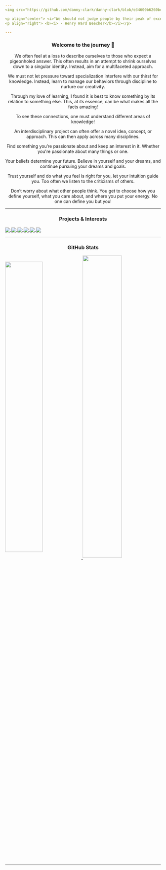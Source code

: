 ```yaml
---
<img src="https://github.com/danny-clark/danny-clark/blob/e34600b6260bc9b71d97b65a0a1dbec7a592edca/header.gif" width="1000" height="250" />

<p align="center"> <i>"We should not judge people by their peak of excellence; but by the distance they have traveled from the point where they started."</i></p>
<p align="right"> <b><i> - Henry Ward Beecher</b></i></p>

---
```

<h3 align="center"><b> Welcome to the journey  👋</b></h3>

<p align="center"> We often feel at a loss to describe ourselves to those who expect a pigeonholed answer. This often results in an attempt to shrink ourselves down to a singular identity. Instead, aim for a multifaceted approach. </p>
<p align="center"> We must not let pressure toward specialization interfere with our thirst for knowledge. Instead, learn to manage our behaviors through discipline to nurture our creativity. </p>
<p align="center"> Through my love of learning, I found it is best to know something by its relation to something else. This, at its essence, can be what makes all the facts amazing! </p>
<p align="center"> To see these connections, one must understand different areas of knowledge! </p>
<p align="center"> An interdisciplinary project can often offer a novel idea, concept, or approach. This can then apply across many disciplines. </p>
<p align="center"> Find something you’re passionate about and keep an interest in it. Whether you're passionate about many things or one. </p>
<p align="center"> Your beliefs determine your future. Believe in yourself and your dreams, and continue pursuing your dreams and goals. </p>
<p align="center"> Trust yourself and do what you feel is right for you, let your intuition guide you. Too often we listen to the criticisms of others. </p>
<p align="center"> Don’t worry about what other people think. You get to choose how you define yourself, what you care about, and where you put your energy. No one can define you but you! </p>

---
<h3 align="center"<b> Projects & Interests </b></h3>

<a href="https://github.com/danny-clark/A.I">
  <img align="center" src="https://github-readme-stats.vercel.app/api/pin/?username=danny-clark&repo=A.I&theme=github_dark" />
</a>

<a href="https://github.com/danny-clark/Robotics">
  <img align="center" src="https://github-readme-stats.vercel.app/api/pin/?username=danny-clark&repo=Robotics&theme=github_dark" />
</a>

<a href="https://github.com/danny-clark/Blockchain">
  <img align="center" src="https://github-readme-stats.vercel.app/api/pin/?username=danny-clark&repo=Blockchain&theme=github_dark" />
</a>

<a href="https://github.com/danny-clark/Neuromorphic">
  <img align="center" src="https://github-readme-stats.vercel.app/api/pin/?username=danny-clark&repo=Neuromorphic&theme=github_dark" />
</a>

<a href="https://github.com/danny-clark/Unreal-Engine">
  <img align="center" src="https://github-readme-stats.vercel.app/api/pin/?username=danny-clark&repo=Unreal-Engine&theme=github_dark" />
</a>

<a href="https://github.com/danny-clark/Quantum-Computing">
  <img align="center" src="https://github-readme-stats.vercel.app/api/pin/?username=danny-clark&repo=Quantum-Computing&theme=github_dark" />
</a>

---
<h3 align="center"><b> GitHub Stats </b></h3>

<a href="https://github.com/danny-clark/github-readme-stats">
  <img align="center" src="https://github-readme-stats.vercel.app/api?username=danny-clark&show_icons=true&theme=github_dark&hide_title=true&layout=compact" width="49%" />
</a>

<a href="https://github.com/danny-clark/github-readme-stats">
  <img align="center" src="https://github-readme-stats.vercel.app/api/top-langs/?username=danny-clark&layout=compact&show_icons=true&theme=github_dark" width="50%" />
</a>

---

<!--
**danny-clark/danny-clark** is a ✨ _special_ ✨ repository because its `README.md` (this file) appears on your GitHub profile.



Here are some ideas to get you started:

- 🔭 I’m currently working on ...
- 🌱 I’m currently learning ...
- 👯 I’m looking to collaborate on ...
- 🤔 I’m looking for help with ...
- 💬 Ask me about ...
- 📫 How to reach me: ...
- 😄 Pronouns: ...
- ⚡ Fun fact: ...
-->
